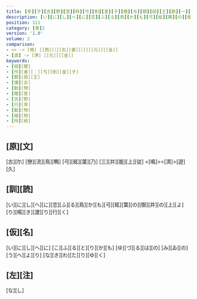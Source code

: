 ```yaml
---
title: [幸][于][吉][野][宮][時][弓][削][皇][子][贈][与][額][田][王][歌][一][首]
description: [い][に][し][へ][に][恋][ふ][る][鳥][か][も][弓][絃][葉][の][御][井][の][上][よ][り][鳴][き][渡][り][行][く]
position: 111
category: [巻]2
version: '1.0'
volume: 2
comparison:
- <> -> [鳴] [[西][（][右][書][）]][[元]][[金]]
- [渡] -> [濟] [[元]][[金]]
keywords:
- [相][聞]
- [作][者][：][弓][削][皇][子]
- [額][田][王]
- [懐][古]
- [動][物]
- [贈][答]
- [吉][野]
- [行][幸]
- [動][物]
- [植][物]
- [持][統]
---
```


## [原][文]

[古][尓] [戀][流][鳥][鴨] [弓][絃][葉][乃] [三][井][能][上][従] <[鳴]><[濟]>[遊][久]

## [訓][読]

[い][に][し][へ][に][恋][ふ][る][鳥][か][も][弓][絃][葉][の][御][井][の][上][よ][り][鳴][き][渡][り][行][く]

## [仮][名]

[い][に][し][へ][に] [こ][ふ][る][と][り][か][も] [ゆ][づ][る][は][の] [み][ゐ][の][う][へ][よ][り] [な][き][わ][た][り][ゆ][く]

## [左][注]

[な][し]
